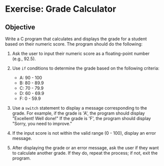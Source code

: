 # Exercise: Grade Calculator

## Objective

Write a C program that calculates and displays the grade for a student based on their numeric score. The program should do the following:

1. Ask the user to input their numeric score as a floating-point number (e.g., 92.5).

2. Use `if` conditions to determine the grade based on the following criteria:
   - A: 90 - 100
   - B: 80 - 89.9
   - C: 70 - 79.9
   - D: 60 - 69.9
   - F: 0 - 59.9

3. Use a `switch` statement to display a message corresponding to the grade. For example, if the grade is 'A', the program should display "Excellent! Well done!" If the grade is 'F', the program should display "Sorry, you need to improve."

4. If the input score is not within the valid range (0 - 100), display an error message.

5. After displaying the grade or an error message, ask the user if they want to calculate another grade. If they do, repeat the process; if not, exit the program.
